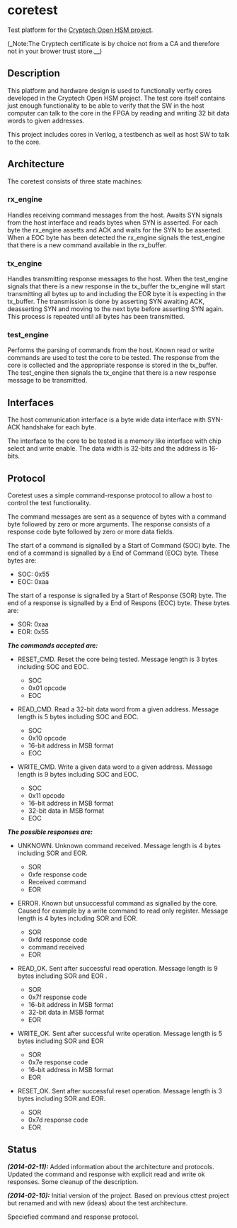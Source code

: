# coretest #
Test platform for the [Cryptech Open HSM project](https://cryptech.is/).

(_Note:The Cryptech certificate is by choice not from a CA and therefore
not in your brower trust store.__)


## Description ##
This platform and hardware design is used to functionally verfiy cores
developed in the Cryptech Open HSM project. The test core itself
contains just enough functionality to be able to verify that the SW in
the host computer can talk to the core in the FPGA by reading and
writing 32 bit data words to given addresses.

This project includes cores in Verilog, a testbench as well as host SW
to talk to the core.


## Architecture ##
The coretest consists of three state machines:

### rx_engine ###
Handles receiving command messages from the host. Awaits SYN signals from
the host interface and reads bytes when SYN is asserted. For each byte
the rx_engine assetts and ACK and waits for the SYN to be asserted. When
a EOC byte has been detected the rx_engine signals the test_engine that
there is a new command available in the rx_buffer.


### tx_engine ###
Handles transmitting response messages to the host. When the test_engine
signals that there is a new response in the tx_buffer the tx_engine will
start transmitting all bytes up to and including the EOR byte it is
expecting in the tx_buffer. The transmission is done by asserting SYN
awaiting ACK, deasserting SYN and moving to the next byte before
asserting SYN again. This process is repeated until all bytes has been
transmitted.


### test_engine ###
Performs the parsing of commands from the host. Known read or write
commands are used to test the core to be tested. The response from the
core is collected and the appropriate response is stored in the
tx_buffer. The test_engine then signals the tx_engine that there is a
new response message to be transmitted.

## Interfaces ##
The host communication interface is a byte wide data interface with
SYN-ACK handshake for each byte.

The interface to the core to be tested is a memory like
interface with chip select and write enable. The data width is 32-bits
and the address is 16-bits.


## Protocol ##
Coretest uses a simple command-response protocol to allow a host to
control the test functionality.

The command messages are sent as a sequence of bytes with a command byte
followed by zero or more arguments. The response consists of a response
code byte followed by zero or more data fields.

The start of a command is signalled by a Start of Command (SOC)
byte. The end of a command is signalled by a End of Command (EOC)
byte. These bytes are:
  - SOC: 0x55
  - EOC: 0xaa

The start of a response is signalled by a Start of Response (SOR)
byte. The end of a response is signalled by a End of Respons (EOC)
byte. These bytes are:
 - SOR: 0xaa
 - EOR: 0x55

***The commands accepted are:***
  - RESET_CMD. Reset the core being tested. Message length is 3 bytes
    including SOC and EOC.
    - SOC
    - 0x01 opcode
    - EOC


  - READ_CMD. Read a 32-bit data word from a given address. Message
    length is 5 bytes including SOC and EOC.
    - SOC
    - 0x10 opcode
    - 16-bit address in MSB format
    - EOC
    

  - WRITE_CMD. Write a given data word to a given address. Message
    length is 9 bytes including SOC and EOC.
    - SOC
    - 0x11 opcode
    - 16-bit address in MSB format
    - 32-bit data in MSB format
    - EOC
    

***The possible responses are:***
  - UNKNOWN. Unknown command received. Message length is 4 bytes
    including SOR and EOR. 
    - SOR
    - 0xfe response code
    - Received command
    - EOR
    

  - ERROR. Known but unsuccessful command as signalled by the
    core. Caused for example by a write command to read only
    register. Message length is 4 bytes including SOR and EOR.
    - SOR
    - 0xfd response code
    - command received
    - EOR


  - READ_OK. Sent after successful read operation. Message length is 9
    bytes including SOR and EOR .
    - SOR
    - 0x7f response code
    - 16-bit address in MSB format
    - 32-bit data in MSB format
    - EOR


  - WRITE_OK. Sent after successful write operation. Message length is 5
    bytes including SOR and EOR 
    - SOR
    - 0x7e response code
    - 16-bit address in MSB format
    - EOR


  - RESET_OK. Sent after successful reset operation. Message length is 3
    bytes including SOR and EOR.
    - SOR
    - 0x7d response code
    - EOR


## Status ##
***(2014-02-11):***
Added information about the architecture and protocols. Updated the
command and response with explicit read and write ok responses. Some
cleanup of the description.


***(2014-02-10):***
Initial version of the project. Based on previous cttest project but
renamed and with new (ideas) about the test architecture.

Speciefied command and response protocol.

